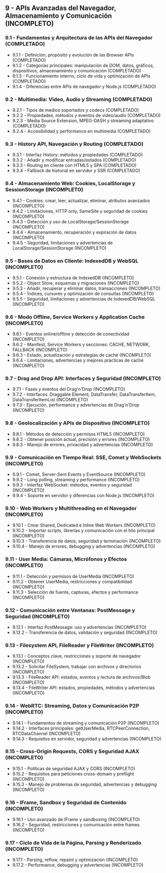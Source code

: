 ## 9 - APIs Avanzadas del Navegador, Almacenamiento y Comunicación (INCOMPLETO)

### 9.1 - Fundamentos y Arquitectura de las APIs del Navegador (COMPLETADO)

- 9.1.1 - Definición, propósito y evolución de las Browser APIs (COMPLETADO)
- 9.1.2 - Categorías principales: manipulación de DOM, datos, gráficos, dispositivos, almacenamiento y comunicación (COMPLETADO)
- 9.1.3 - Funcionamiento interno, ciclo de vida y optimización de APIs (COMPLETADO)
- 9.1.4 - Diferencias entre APIs de navegador y Node.js (COMPLETADO)

### 9.2 - Multimedia: Video, Audio y Streaming (COMPLETADO)

- 9.2.1 - Tipos de medios soportados y codecs (COMPLETADO)
- 9.2.2 - Propiedades, métodos y eventos de video/audio (COMPLETADO)
- 9.2.3 - Media Source Extension, MPEG-DASH y streaming adaptativo (COMPLETADO)
- 9.2.4 - Accesibilidad y performance en multimedia (COMPLETADO)

### 9.3 - History API, Navegación y Routing (COMPLETADO)

- 9.3.1 - Interfaz History: métodos y propiedades (COMPLETADO)
- 9.3.2 - Añadir y modificar entradas/estados (COMPLETADO)
- 9.3.3 - Routing en cliente con HTML5 y SPA (COMPLETADO)
- 9.3.4 - Fallback de historial en servidor y SSR (COMPLETADO)

### 9.4 - Almacenamiento Web: Cookies, LocalStorage y SessionStorage (INCOMPLETO)

- 9.4.1 - Cookies: crear, leer, actualizar, eliminar, atributos avanzados (INCOMPLETO)
- 9.4.2 - Limitaciones, HTTP only, SameSite y seguridad de cookies (INCOMPLETO)
- 9.4.3 - Detección y uso de LocalStorage/SessionStorage (INCOMPLETO)
- 9.4.4 - Almacenamiento, recuperación y expiración de datos (INCOMPLETO)
- 9.4.5 - Seguridad, limitaciones y advertencias de LocalStorage/SessionStorage (INCOMPLETO)

### 9.5 - Bases de Datos en Cliente: IndexedDB y WebSQL (INCOMPLETO)

- 9.5.1 - Conexión y estructura de IndexedDB (INCOMPLETO)
- 9.5.2 - Object Store, esquemas y migraciones (INCOMPLETO)
- 9.5.3 - Añadir, recuperar y eliminar datos, transacciones (INCOMPLETO)
- 9.5.4 - Índices, cursores y optimización de consultas (INCOMPLETO)
- 9.5.5 - Seguridad, limitaciones y advertencias de IndexedDB/WebSQL (INCOMPLETO)

### 9.6 - Modo Offline, Service Workers y Application Cache (INCOMPLETO)

- 9.6.1 - Eventos online/offline y detección de conectividad (INCOMPLETO)
- 9.6.2 - Manifest, Service Workers y secciones: CACHE, NETWORK, FALLBACK (INCOMPLETO)
- 9.6.3 - Estado, actualización y estrategias de caché (INCOMPLETO)
- 9.6.4 - Limitaciones, advertencias y mejores prácticas de caché (INCOMPLETO)

### 9.7 - Drag and Drop API: Interfaces y Seguridad (INCOMPLETO)

- 9.7.1 - Fases y eventos del Drag'n'Drop (INCOMPLETO)
- 9.7.2 - Interfaces: Draggable Element, DataTransfer, DataTransferItem, DataTransferItemList (INCOMPLETO)
- 9.7.3 - Ejecución, performance y advertencias de Drag'n'Drop (INCOMPLETO)

### 9.8 - Geolocalización y APIs de Dispositivo (INCOMPLETO)

- 9.8.1 - Métodos de detección y permisos HTML5 (INCOMPLETO)
- 9.8.2 - Obtener posición actual, precisión y errores (INCOMPLETO)
- 9.8.3 - Manejo de errores, privacidad y advertencias (INCOMPLETO)

### 9.9 - Comunicación en Tiempo Real: SSE, Comet y WebSockets (INCOMPLETO)

- 9.9.1 - Comet, Server-Sent Events y EventSource (INCOMPLETO)
- 9.9.2 - Long polling, streaming y performance (INCOMPLETO)
- 9.9.3 - Interfaz WebSocket: métodos, eventos y seguridad (INCOMPLETO)
- 9.9.4 - Soporte en servidor y diferencias con Node.js (INCOMPLETO)

### 9.10 - Web Workers y Multithreading en el Navegador (INCOMPLETO)

- 9.10.1 - Crear Shared, Dedicated e Inline Web Workers (INCOMPLETO)
- 9.10.2 - Importar scripts, librerías y comunicación con el hilo principal (INCOMPLETO)
- 9.10.3 - Transferencia de datos, seguridad y terminación (INCOMPLETO)
- 9.10.4 - Manejo de errores, debugging y advertencias (INCOMPLETO)

### 9.11 - User Media: Cámaras, Micrófonos y Efectos (INCOMPLETO)

- 9.11.1 - Detección y permisos de UserMedia (INCOMPLETO)
- 9.11.2 - Obtener UserMedia, restricciones y compatibilidad (INCOMPLETO)
- 9.11.3 - Selección de fuente, capturas, efectos y performance (INCOMPLETO)

### 9.12 - Comunicación entre Ventanas: PostMessage y Seguridad (INCOMPLETO)

- 9.12.1 - Interfaz PostMessage: uso y advertencias (INCOMPLETO)
- 9.12.2 - Transferencia de datos, validación y seguridad (INCOMPLETO)

### 9.13 - Filesystem API, FileReader y FileWriter (INCOMPLETO)

- 9.13.1 - Conceptos clave, restricciones y soporte de navegador (INCOMPLETO)
- 9.13.2 - Solicitar FileSystem, trabajar con archivos y directorios (INCOMPLETO)
- 9.13.3 - FileReader API: estados, eventos y lectura de archivos/Blob (INCOMPLETO)
- 9.13.4 - FileWriter API: estados, propiedades, métodos y advertencias (INCOMPLETO)

### 9.14 - WebRTC: Streaming, Datos y Comunicación P2P (INCOMPLETO)

- 9.14.1 - Fundamentos de streaming y comunicación P2P (INCOMPLETO)
- 9.14.2 - Interfaces principales: getUserMedia, RTCPeerConnection, RTCDataChannel (INCOMPLETO)
- 9.14.3 - Requisitos en servidor, seguridad y advertencias (INCOMPLETO)

### 9.15 - Cross-Origin Requests, CORS y Seguridad AJAX (INCOMPLETO)

- 9.15.1 - Políticas de seguridad AJAX y CORS (INCOMPLETO)
- 9.15.2 - Requisitos para peticiones cross-domain y preflight (INCOMPLETO)
- 9.15.3 - Manejo de problemas de seguridad, advertencias y debugging (INCOMPLETO)

### 9.16 - IFrame, Sandbox y Seguridad de Contenido (INCOMPLETO)

- 9.16.1 - Uso avanzado de IFrame y sandboxing (INCOMPLETO)
- 9.16.2 - Seguridad, restricciones y comunicación entre frames (INCOMPLETO)

### 9.17 - Ciclo de Vida de la Página, Parsing y Renderizado (INCOMPLETO)

- 9.17.1 - Parsing, reflow, repaint y optimización (INCOMPLETO)
- 9.17.2 - Performance, debugging y advertencias (INCOMPLETO)
